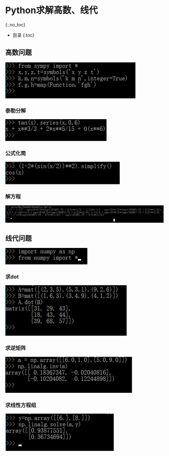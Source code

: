 # Python求解高数、线代

{:.no_toc}

* 目录
{:toc}

## 高数问题

![](images/star21.png)

### 泰勒分解

![](images/star14.png)

### 公式化简

![](images/star15.png)

### 解方程

![](images/star16.png)

## 线代问题

![](images/star20.png)

### 求dot

![](images/star17.png)

### 求逆矩阵

![](images/star18.png)

### 求线性方程组

![](images/star19.png)